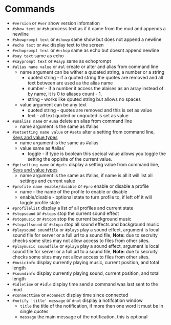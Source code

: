 # Commands
- `#version` or `#ver`
show version infomation
- `#show text` or `#sh`
process text as if it came from the mud and appends a newline
- `#showprompt text` or `#showp`
same show but does not append a newline
- `#echo text` or `#ec`
display text to the screen
- `#echoprompt text` or `#echop`
same as echo but doesnt append newline
- `#say text`
same as echo
- `#sayprompt text` or `#sayp`
same as echoprompt
- `#alias name value` or `#al`
create or alter and alias from command line
  - name argument can be wither a quoated string, a number or a string
    - quoted string - if a quoted string the quotes are removed and all text between are used as the alias name
    - number - if a number it access the alaises as an array instead of by name, it is 0 to aliases count - 1,
    - string - works like qouted string but allows no spaces
  - value argument can be any text
    - quoted string - quotes are removed and this is set as value
    - text - all text quoted or unqouted is set as value
- `#unalias name` or `#una`
delete an alias from command line
  - name argument is the same as #alias
- `#setsetting name value` or `#sets`
alter a setting from command line, [Keys and value types](faq.md#settings)
  - name argument is the same as #alias
  - value same as #alias`
    - toggle - if type is boolean this speical value allows you toggle the setting the oppisite of the current value.
- `#getsetting name` or `#gets`
display a setting value from command line, [Keys and value types](faq.md#settings)
  - name argument is the same as #alias, if name is all it will list all settings and current value
- `#profile name enable/disable` or `#pro`
enable or disable a profile
  - name - the name of the profile to enable or disable
  - enable/disable - optional state to turn profile to, if left off it will toggle profile state
- `#profilelist`
display a list of all profiles and current state
- `#stopsound` or `#stops`
stop the current sound effect
- `#stopmusic` or `#stopm`
stop the current background music
- `#stopallsound` or `#stopa`
stop all sound effects and background music
- `#playsound soundfile` or `#plays`
play a sound effect, argument is local sound file for server or a full url to a sound file, **Note:** due to secruity checks some sites may not allow access to files from other sites.
- `#playmusic soundfile` or `#playm`
play a sound effect, argument is local sound file for server or a full url to a sound file, **Note:** due to secruity checks some sites may not allow access to files from other sites.
- `#musicinfo`
display currently playing music, current position, and total length
- `#soundinfo`
display currently playing sound, current position, and total length
- `#idletime` or `#idle`
display time send a command was last sent to the mud
- `#connecttime` or `#connect`
display time since connected
- `#notify 'title' message` or `#not`
display a notifcation window
  - `title` the title of the notification, if more then one word it must be in single quotes
  - `message` the main message of the notification, this is optional

